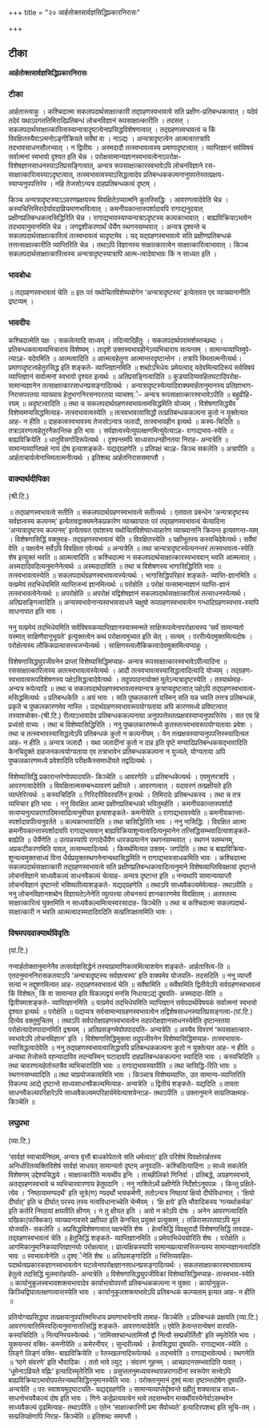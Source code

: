 +++
title = "२० आर्हतोक्तसार्वज्ञसिद्धिप्रकारनिरासः"

+++


## टीका

**आर्हतोक्तसार्वज्ञसिद्धिप्रकारनिरासः**

### **टीका** 

आर्हतास्त्वाहुः । कश्चिदात्मा सकलपदार्थसाक्षात्कारी तद्ग्रहणस्वभावत्वे सति प्रक्षीण-प्रतिबन्धकत्वात् । यदेवं तदेवं यथाऽपगततिमिरादिप्रतिबन्धं लोचनविज्ञानं रूपसाक्षात्कारीति । तदसत् । सकलपदार्थसाक्षात्कारित्वस्यान्यत्रादृष्टत्वेनाप्रसिद्धविशेषणत्वात् । तद्ग्रहणस्वभावत्वं च किं विवक्षितस्यैवाऽत्मनोऽङ्गीक्रियते सर्वेषां वा । नाऽद्यः । अन्यत्रादृष्टत्वेन आत्मत्वात्तत्रापि तदभावसाधनसौलभ्यात् । न द्वितीयः । अस्मदादौ तत्स्वभावत्वस्य प्रमाणादृष्टत्वात् । व्याप्तिज्ञानं सर्वविषयं सर्वात्मनां स्वभावो दृश्यत इति चेन्न । परोक्षसामान्यज्ञानस्वभावत्वेनाऽपरोक्ष-विशेषज्ञानसाधनस्याऽतिप्रसङ्गित्वात्, अन्यत्र रूपसाक्षात्कारस्वभावेऽपि लोचनविज्ञाने रस-साक्षात्कारित्वस्याऽदृष्टत्वात्, तत्स्वभावत्वस्याऽसिद्धत्वादेव प्रतिबन्धककल्पनानुपपत्तेस्तत्प्रक्षय-स्याप्यनुपपत्तिरेव । नहि तेजसोऽन्यत्र दाहप्रतिबन्धकत्वं दृष्टम् ।

किञ्च अन्यत्रादृष्टस्याऽऽवरणप्रक्षयस्य विवक्षितेऽप्यात्मनि कुतस्सिद्धिः । आवरणत्वादेवेति चेन्न । कस्यचित्तिमिरादेर्यावदाव्रियमाणभावित्वात् । कमनीयकान्तास्पर्शादावपि रागाद्यनुदयात् प्रक्षीणप्रतिबन्धकत्वसिद्धिरिति चेन्न । रागाद्यभावस्याप्यन्यत्राऽदृष्टस्य कल्पकाभावात् । बाह्यविक्रियाऽभावेन तदभावानुमानमिति चेन्न । जगद्वशीकरणार्थं धैर्येण स्थगनसम्भवात् । अन्यत्र दृश्वन्ते च सकलपदार्थसाक्षात्कारित्वं तत्स्वभावत्वं चादृष्टमेव । यद् यद्ग्रहणस्वभावत्वे सति प्रक्षीणप्रतिबन्धकं तत्तत्साक्षात्कारीति व्याप्तिरिति चेन्न । तथाऽपि विज्ञानस्य साक्षात्कारत्वेन साक्षात्कारित्वाभावात् । किञ्च सकलपदार्थसाक्षात्कारित्वस्य अन्यत्रादृष्टस्यात्रापि आत्म-त्वादेवाभावः किं न साध्यत इति ।

### **भावबोधः** 

॥ तद्ग्रहणस्वभावत्वं चेति ॥ इतः परं यथोचितविशेष्ययोगेन ‘अन्यत्रादृष्टस्य’ इत्येतावत एव व्याख्यानानीति द्रष्टव्यम् ।

### **भावदीपः** 

कश्चिदात्मेति पक्षः । सकलेत्यादि साध्यम् । तदित्यादिर्हेतुः । सकलपदार्थपरामर्शस्तच्छब्दः । प्रतिबन्धकवत्यव्यभिचाराय विशेष्यम् । तादृशे उक्तस्वभावहीनेऽव्यभिचाराय सत्यन्तम् । सामान्यव्याप्तिमुपे-त्याऽह- यदेवमिति ॥ आत्मत्वादिति ॥ आत्मत्वहेतुना आत्मान्तरदृष्टान्तेन । तत्रापि विमतात्मनीत्यर्थः। प्रमाणादृष्टत्वहेतुरसिद्ध इति शङ्कते- व्याप्तिज्ञानमिति ॥ शब्दोऽभिधेयः प्रमेयत्वाद् यदेवमित्यादिरूपं सर्वविषयं व्याप्तिज्ञानं सर्वात्मनां स्वभावो दृश्यत इत्यर्थः ॥ अतिप्रसङ्गित्वादिति ॥ कुड्यादिव्यवहितघटादिपरोक्ष-सामान्यज्ञानेन तत्साक्षात्कारसाधनप्रसङ्गादित्यर्थः । अन्यत्रादृष्टस्येत्यादिवाक्यमार्हतानुमानस्य प्रतिज्ञाभाग-निरासपरतया व्याख्याय हेतुभागनिरसनपरतया व्याचश्व्े- अन्यत्र रूपसाक्षात्कारस्वभावेऽपीति ॥ बहुव्रीहि-रयम् ॥ अदृष्टत्वादिति ॥ तथा च सकलपदार्थग्रहणस्वभावत्वमसिद्धमिति योज्यम् । विशेषणासिद्ध्यैव विशेष्यमप्यसिद्धमित्याह- तत्स्वभावत्वस्येति ॥ तत्स्वभावत्वासिद्धौ तत्प्रतिबन्धककल्पना कुतो न युक्तेत्यत आह- न हीति ॥ दाहकत्वस्वभावस्य तेजसोऽन्यत्र जलादौ, तत्स्वभावहीन इत्यर्थः ॥ कस्य-चिदिति ॥ तत्राऽवरणत्वहेतुरनैकान्तिक इति भावः । सर्वज्ञत्वस्येत्युपलक्षणमित्युपेत्याऽह- रागाद्यभाव-स्येति ॥ बाह्यविक्रियेति ॥ धातुविसर्गादिरूपेत्यर्थः । दृश्वन्तमपि साध्यसाधनहीनतया निराह- अन्यत्रेति ॥ सामान्यव्याप्तिपक्षे नायं दोष इत्याशङ्कते- यद्यद्ग्रहणेति ॥ प्रतिपक्षं चाऽह- किञ्च सकलेति ॥ अत्रापीति ॥ आर्हताचार्यत्वेनाभिमतात्मनीत्यर्थः । इतिशब्द आर्हतनिराससमाप्तौ ।

### **वाक्यार्थदीपिका**

(श्री.टि.)

॥ तद्ग्रहणस्वभावत्वे सतीति ॥ सकलपदार्थग्रहणस्वभावत्वे सतीत्यर्थः । एतावता प्रबन्धेन ‘अन्यत्रादृष्टस्य सर्वज्ञत्वस्य कल्पनम्’ इत्येतावद्वाक्यमनेकप्रकारेण व्याख्यायातः परं तद्ग्रहणस्वभावत्वं चेत्यादिना ‘अन्यत्रादृष्टस्य कल्पनम्’ इत्येतावत एवांशस्य यथोचितविशेष्याध्याहारेण व्याख्यानानि क्रियन्त इत्यवगन्त-व्यम् । विशेषणासिद्धिं वक्तुमाह- तद्ग्रहणस्वभावत्वं चेति ॥ विवक्षितस्येति ॥ पक्षीभूतस्य कस्यचिदेवेत्यर्थः। सर्वेषां वेति ॥ पक्षत्वेन सर्वेऽपि विवक्षिता एवेत्यर्थः ॥ अन्यत्रेति ॥ तथा चान्यत्रादृष्टस्येत्यनन्तरं तत्स्वभावत्व-स्येति शेष इत्युक्तं भवति ॥ आत्मत्वादिति ॥ कश्चिदात्मा न सकलपदार्थसाक्षात्कारस्वभाववान् भवति आत्मत्वात् । अस्मदादिवदित्यनुमानेनेत्यर्थः ॥ अस्मदादाविति ॥ तथा च विशेषणस्य भागासिद्धिरिति भावः ॥ तत्स्वभावत्वस्येति ॥ सकलपदार्थग्रहणस्वभावत्वस्येत्यर्थः । भागासिद्धिपरिहारं शङ्कते- व्याप्ति-ज्ञानमिति ॥ यत्प्रमेयं तदभिधेयमिति व्याप्तिजन्यं ज्ञानमित्यर्थः ॥ परोक्षेति ॥ परोक्षं यत्सामान्यज्ञानं व्याप्ति-ज्ञानं तत्स्वभावत्वेनेत्यर्थः ॥ अपरोक्षेति ॥ अपरोक्षं यद्विशेषज्ञानं सकलपदार्थसाक्षात्कारित्वं तत्साधनस्येत्यर्थः। अतिप्रसङ्गित्वादिति ॥ अन्यस्वभावेनान्यस्वभावसाधने चक्षुषो रूपग्रहणस्वभावत्वेन गन्धादिग्रहणस्वभाव-स्यापि साधनापात इति भावः ।

ननु यत्प्रमेयं तदभिधेयमिति सर्वविषयकव्याप्तिज्ञानस्यास्मन्मते साक्षिरूपत्वेनापरोक्षत्वस्य ‘सर्वं सामान्यतो यस्मात् साक्षिणैवानुभूयते’ इत्युक्तत्वेन कथं परोक्षत्वमुच्यत इति चेत् । सत्यम् । पररीत्येदमुक्तमित्यदोषः । परोक्षेत्यस्य लौकिकप्रत्यासत्त्यजन्येत्यर्थः । साक्षिणस्त्वलौकिकत्वादेवमुक्तमित्यप्याहुः ।

विशेषणासिद्ध्युपजीवनेन प्राप्तां विशेष्यासिद्धिमप्याह- अन्यत्र रूपसाक्षात्कारस्वभावेऽपीत्यादिना ॥ रससाक्षात्कारित्वस्य अतत्स्वभावत्वस्येत्यर्थः । आदौ तत्स्वभावत्वस्यासिद्धत्वादित्यादि योज्यम् । तद्ग्रहण-स्वभावत्वरूपविशेषणस्य पक्षेऽसिद्धत्वादेवेत्यर्थः । तदुपपादनायोक्तं मूलेऽन्यत्रादृष्टस्येति । तस्यार्थमाह- अन्यत्र रूपेत्यादि ॥ तथा च सकलपदार्थग्रहणस्वभावत्वस्यान्यत्र कुत्राप्यदृष्टत्वात् पक्षेऽपि तद्ग्रहणस्वभावत्व-मसिद्धमित्यर्थः ॥ प्रतिबन्धकेति ॥ अयं भावः । सति पुष्कलकारणे यस्मिन् सति यन्न भवति तत्तत्र प्रतिबन्धकं, प्रकृते च पुष्कलकारणमेव नास्ति । पदार्थग्रहणस्वभावरूपयोग्यताया अपि कारणमध्ये प्रविष्टत्वात्
तस्याश्चोक्त-(श्री.टि.) रीत्याऽभावादेव प्रतिबन्धककल्पनाया अनुपपत्तेस्तत्प्रक्षयस्याप्यनुपपत्तिरेव । सत एव हि प्रध्वंसो वाच्यः । तथा च विशेष्यासिद्धिरिति । ननु पुष्कलकारणमध्ये कुतस्तत्स्वभावरूपयोग्यतायाः प्रवेशः । तथा च तत्स्वभावस्यासिद्धत्वेऽपि प्रतिबन्धकं कुतो न कल्पनीयम् । येन तत्प्रक्षयस्याप्यनुपपत्तिस्स्यादित्यत आह- न हीति ॥ अन्यत्र जलादौ । यथा जलादीनां कुतो न दाह इति पृष्टे मण्यादिप्रतिबन्धकसद्भावादिति केनचिदुक्ते दाहजनकत्वयोग्यताया एव
तत्राभावेन प्रतिबन्धककल्पना न युज्यते, योग्यताया अपि पुष्कलकारणमध्ये प्रवेशादिति परीक्षकैस्समाधीयते तद्वदित्यर्थः ।

विशेष्यासिद्धिं प्रकारान्तरेणोपपादयति- किञ्चेति ॥ आवरणेति ॥ प्रतिबन्धकेत्यर्थः । एवमुत्तरत्रापि । आवरणत्वादेवेति ॥ विवक्षितात्मसम्बन्ध्यावरणं प्रक्षीयते । आवरणत्वात् । यदावरणं तत्प्रक्षीयते इति व्याप्तेरित्यर्थः ॥ कस्यचिदिति ॥ गिरिदरीविवरवर्तिन इत्यर्थः । तिमिरादेः प्रतिबन्धकस्य । तथा च तत्र व्यभिचार इति भावः । ननु विवक्षित आत्मा प्रक्षीणप्रतिबन्धको भवितुमर्हति । कमनीयकान्तास्पर्शादौ सत्यप्यनुत्पन्नरागादिमत्त्वादित्यनुमीयत इत्याशङ्कते- कमनीयेति ॥ रागाद्यभावस्येति ॥ कमनीयकान्ता-स्पर्शादावपीत्यनुवर्तते ॥ कल्पकाभावादिति ॥ तथा चासिद्धिरिति भावः । ननु नासिद्धिः । विवक्षित आत्मा कमनीयकान्तास्पर्शादावपि रागाद्यभाववान् बाह्यविक्रियाशून्यत्वादित्यनुमानेन तत्सिद्धिसम्भवादित्याशङ्कते- बाह्येति ॥ धैर्येणेति ॥ उत्पन्नस्यापि रागादेर्धैर्येण धारकप्रयत्नेन स्थगनसम्भवात् । स्थगनं स्तम्भनम्, अप्रकटीकरणमिति यावत्, तत्सम्भवादित्यर्थः । किमर्थमित्यत उक्तम्- जगदिति ॥ तथा च बाह्यविक्रिया-शून्यत्वमुक्तसाध्यं विना धैर्यप्रयुक्तस्थगनेनान्यथासिद्धमिति न रागाद्यभावसाधकमिति भावः । कश्चिदात्मा सकलपदार्थसाक्षात्कारी तद्ग्रहणस्वभावत्वे सति प्रक्षीणप्रतिबन्धकत्वादित्यनुमाने विशेषव्याप्तिविवक्षायां दृष्टान्ते लोचनविज्ञाने साध्यवैकल्यं साधनवैकल्यं चेत्याह- अन्यत्र दृष्टान्त इति ॥ नन्वथापि सामान्यव्याप्तौ लोचनविज्ञानं दृष्टान्तो भविष्यतीत्याशङ्कते- यद्यद्ग्रहणेति ॥ तथाऽपि साध्यवैकल्यमेवेत्याह- तथाऽपीति ॥ ननु लोचनविज्ञानशब्देन विज्ञायतेऽनेनेति व्युत्पत्त्या लोचनरूपं ज्ञानकारणमेव विवक्षितम् । अतस्तस्य साक्षात्कारित्वं युक्तमिति न साध्यवैकल्यमित्यस्वरसादाह- किञ्चेति ॥ तथा च कश्चिदात्मा सकलपदार्थ-साक्षात्कारी न भवति आत्मत्वादस्मदादिवदिति सत्प्रतिपक्षत्वमिति भावः ।

### **विषमपदवाक्यार्थविवृतिः**

(पां.टि.)

नन्वार्हतोक्तानुमानेनैव तत्सार्वज्ञसिद्धेर्न तस्याप्रामाणिकत्वमित्याशयेन शङ्कते- आर्हतास्त्वि-ति ॥ एतदनुमाननिरासकतयाऽपि ‘अन्यत्रादृष्टस्य सर्वज्ञत्वस्य’ इति वाक्यमेव योजयति- तदसदिति ॥ ननु व्याप्तौ सत्यां न तद्दूषणमित्यत आह- तद्ग्रहणस्वभावत्वं चेति ॥ सर्वेषामिति ॥ सर्वेषामिति द्वितीयेऽपि सर्वग्रहणस्वभावत्वं किं विशेषतः, किं वा सामान्यत इति विकल्पद्वयं मनसि निधायाऽद्यं दूषयति- अस्मदादा-विति ॥ द्वितीयमाशङ्कते- व्याप्तिज्ञानमिति ॥ यत्प्रमेयं तदभिधेयमिति व्याप्तिज्ञानं सर्वपदार्थविषयकं सर्वात्मनां स्वभावो दृश्यत इत्यर्थः ॥ परोक्षेति ॥ यद्यप्यत्र सर्वसामान्यग्रहणस्वभावत्वेन तद्विशेषसाधनस्यातिप्रसङ्गत्वा-(पां.टि.) दित्येव वक्तुमुचितम् । तथाऽपि सर्वपरोक्षग्रहणस्वभावत्वेन तदपरोक्षज्ञानसाधनस्येवेति दृष्टान्ततया परोक्षेत्यादेरुपादानमिति द्रश्व्व्यम् । अतिप्रसङ्गमेवोपपादयति- अन्यत्रेति ॥ अस्यैव विवरणं ‘रूपसाक्षात्कार-स्वभावेऽपि लोचनविज्ञान’ इति । विशेषणासिद्धिमुक्त्वा तदुपजीवनेन विशेष्यासिद्धिमप्याह- तत्स्वभावत्व-स्यासिद्धत्वादेवेति ॥ ननु तद्ग्रहणस्वभावत्वासिद्धावपि प्रतिबन्धककल्पना कुतो न युक्तेत्यत आह- न हीति ॥ अन्यथा तेजोरूपे वह्न्यादाविव तदन्यस्मिन् घटादावपि दाहप्रतिबन्धककल्पना स्यादिति भावः । कस्यचिदिति ॥ तथा चावरणत्वहेतोस्तत्रैव व्यभिचारादिति भावः ॥ रागाद्यभावस्यापीति ॥ तथा चासिद्धि-रिति भावः ॥ स्थगनसम्भवादिति ॥ तथा चाप्रयोजकत्वमिति भावः । किञ्चात्र विशेष्यव्याप्तिः, उत सामान्य-व्याप्तिरिति विकल्प्य आद्ये दृष्टान्ते साध्यसाधनवैकल्यमित्याह- अन्यत्रेति ॥ द्वितीयं शङ्कते- यद्यदिति ॥ तावता साधनवैकल्यपरिहारेऽपि साध्यवैकल्यमपरिहार्यमेवेत्याशयेनाऽह- तथाऽपीति ॥ उक्तानुमाने सत्प्रतिपक्षमाह- किञ्चेति ॥

### **लघुप्रभा**

(व्या.टि.)

‘सार्वज्ञं स्वाचार्यनिष्ठम्, अन्यत्र वृत्तौ बाधकोपेतत्वे सति धर्मत्वात्’ इति परिशेषं विवक्षोरार्हतस्य अनिर्धारितव्यक्तिविशेषं सार्वज्ञं साधयत् सामान्यतो दृष्टम् अनुवदति- कश्चिदित्यादिना ॥ साध्ये सकलेति विशेषणम् उद्देश्यसिद्धये । साक्षात्कारीति मत्वर्थीय इनिः । ताच्छीलिको णिनिर्वा । प्रतिबद्धे, अग्रहणस्वभावे, अतद्ग्रहणस्वभावे च व्यभिचारवारणाय हेतुपदानि । ननु नाशितेऽर्थे प्रक्षीणेति निर्देशोऽनुपपन्नः । किन्तु प्रक्षिते-त्येव । ‘निष्ठायामण्यदर्थे’ इति सूत्रे(ण) ण्यदर्थो भावकर्मणी, ततोऽन्यत्र निष्ठायां क्षियो दीर्घविधानात् । ‘क्षियो दीर्घात्’ इति च दीर्घात् परस्य तस्य नत्वविधानाच्चेति चेन्मैवम् । ‘क्षि क्षये’ इति भौवादिकस्य ‘गत्यर्थाकर्मक’ इति कर्तरि निष्ठायां क्षयतीति क्षीणम् । न तु क्षीयत इति । अतो न कोऽपि दोषः । अनेन आवरणत्वादिति पखिका(फक्किका) व्याख्यानावसरे प्रक्षीयत इति केनचित् प्रयुक्तं प्रत्युक्तम् । तन्निरासपरतयाऽपि मूलं योजयति- सकलेति ॥ अप्रसिद्धविशेषणत्वात् पक्षस्येति शेषः । हेत्वसिद्धिं विवक्षुरादौ विशेषणासिद्धिं तावदाह- तद्ग्रहणस्वभावत्वं चेति ॥ हेतुसिद्धिं शङ्कते- व्याप्तिज्ञानमिति ॥ प्रमेयाभिधेययोरिति शेषः । परोक्षेति ॥ आगमिकानुमानिकव्याप्तिज्ञानयोः परोक्षत्वात् । प्रात्यक्षिकस्यापि सामान्यप्रत्यासत्तिजन्यस्य सामान्यज्ञानत्वादिति भावः ॥ स्वभावत्वेनेति ॥ दृश्व्ेनेति शेषः ॥ अतिप्रसङ्गादिति ॥ भित्तिव्यवहित-पदार्थत्वप्रकारकज्ञानस्वभावत्वेन घटत्वेनापरोक्षज्ञानसाधनप्रसङ्गादित्यर्थः । सकलसाक्षात्कारस्वभावत्वस्य हेतुत्वे तदसिद्धिं मूलमारोहयति- अन्यत्रेति ॥ विशेषणासिद्ध्युपजीविकां विशेष्यासिद्धिमप्याह- तत्स्वभाव-स्येति ॥ कार्यानुकूलस्वभावशक्त्यभावादेव कार्याभावोपपत्तौ प्रतिबन्धककल्पना न युक्ता । कार्यानुकूल-किञ्चिद्विघातलक्षणत्वात्तस्येति भावः । कार्यानुकूलशक्त्यभावेऽपि प्रतिबन्धकं कल्प्यताम् इत्यत आह- न हीति ॥

प्रतियोग्यप्रसिद्ध्या तत्प्रक्षयानुपपत्तिमभिधाय प्रमाणाभावेनापि तामाह- किञ्चेति ॥ प्रतिबन्धकं प्रक्षयति (व्या.टि.) आवरणत्वात्तिमिरवदित्यनुमानात्तत्सिद्धिं शङ्कते- आवरणत्वादेवेति ॥ एवेति हेत्वन्तरान्वेषणं वारयति- कस्यचिदिति ॥ नित्यनिरयस्येत्यर्थः । ‘तामिस्रश्चान्धतामिस्रौ द्वौ नित्यौ सम्प्रकीर्तितौ’ इति स्मृतेरिति भावः । युक्त्यन्तरं वक्ति- कमनीयेति ॥ कमेरनीयर् । सुन्दरीत्यर्थः । हेत्वसिद्ध्या दूषयति- रागाद्यभाव-स्येति ॥ लिङ्गे लिङ्गं वक्ति- बाह्यविक्रियेति ॥ रेतस्खलनादिरूपेत्यर्थः ॥ तदभावेति ॥ रागाद्यभावेत्यर्थः। स्थगनेति ॥ ‘ष्ठगे संवरणे’ इति भौवादिकः । ततो भावे ल्युट् । संवरणं गूहनम् । आच्छादनसम्भवादिति यावत् । ‘धूमेनाऽव्रियते वह्निः’ इत्यादिस्मृतेरिति भावः । प्रसुप्ततनुमध्यावस्थापन्नरागादीनां स्वरूपेण सत्त्वेऽपि बाह्यविक्रियाऽभावोपपत्तेरन्यथासिद्धिरनुमानस्येति भावः । परोक्तानुमानं दुश्व्ं मत्वा दृष्टान्तदोषेण दूषयति- अन्यत्रेति ॥ परः स्वाशयमुद्घाटयति- यद्यद्ग्रहणेति ॥ सामान्यव्याप्तेर्दृश्वन्ते ग्रहीतुं शक्यत्वान्न साध्य-साधनोभयवैकल्यं दोष इति भावः । णिनेः कर्तृप्रत्ययत्वेन भावे तदसम्भवेन मत्वर्थीयस्येनेर्वाऽसम्भवेन साध्यवैकल्यं दृढमित्याह- तथाऽपीति ॥ एतेन ‘साक्षात्कारिणी प्रमा
सैवोच्यते’ इत्यादिरपशब्द इति सूचि-तम् । सत्प्रतिपक्षेणापि निराह- किञ्चेति ॥ इतिशब्दः समाप्तौ ।


